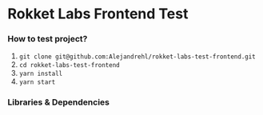 # Rokket Labs Frontend Test

### How to test project?

1. `git clone git@github.com:Alejandrehl/rokket-labs-test-frontend.git`
2. `cd rokket-labs-test-frontend`
3. `yarn install`
4. `yarn start`

### Libraries & Dependencies
